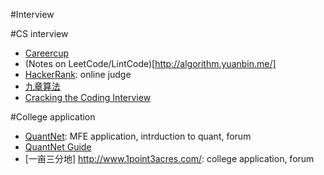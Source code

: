 #Interview

#CS interview
* [Careercup](http://www.careercup.com/)
* (Notes on LeetCode/LintCode)[http://algorithm.yuanbin.me/]
* [HackerRank](https://www.hackerrank.com/): online judge
* [九章算法](http://www.jiuzhang.com/)
* [Cracking the Coding Interview](http://www.amazon.com/gp/product/0984782850/ref=s9_simh_gw_p14_d0_i1?pf_rd_m=ATVPDKIKX0DER&pf_rd_s=desktop-1&pf_rd_r=112MPREX7ECN59YXTBXT&pf_rd_t=36701&pf_rd_p=2079475242&pf_rd_i=desktop)

#College application
* [QuantNet](https://www.quantnet.com/): MFE application, intrduction to quant, forum
 * [QuantNet Guide](https://www.quantnet.com/threads/master-reading-list-for-quants-mfe-financial-engineering-students.535/)
* [一亩三分地] http://www.1point3acres.com/: college application, forum

